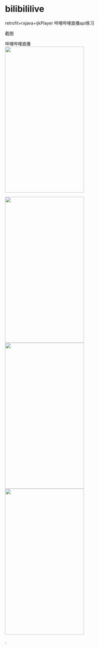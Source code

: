 # bilibililive   
  
  
   
   
   
   
retrofit+rxjava+ijkPlayer  哔哩哔哩直播api练习  
   
  
   
截图   
  
  
哔哩哔哩直播  
<img src="https://github.com/sanlisanli/bilibililive/blob/master/imgs/bili001.jpg" width="260" height="480"/>  
  
     
<img src="https://github.com/sanlisanli/bilibililive/blob/master/imgs/bili002.jpg" width="260" height="480"/>   
  
   
<img src="https://github.com/sanlisanli/bilibililive/blob/master/imgs/bili004.jpg" width="260" height="480"/>  
  
  
   
<img src="https://github.com/sanlisanli/bilibililive/blob/master/imgs/bili005.jpg" width="260" height="480"/>   
  
  
   
   
   
   
   .
